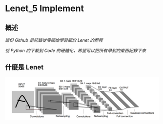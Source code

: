 # Lenet_5 Implement

## 概述
_這份 Github 是紀錄從零開始學習關於 Lenet 的歷程_

_從 Python 的下載到 Code 的硬體化，希望可以把所有學到的東西記錄下來_

## 什麼是 Lenet
![](https://github.com/WANG-TZU-FAN/Lenet/blob/main/Images/CNN.png?raw=true)
